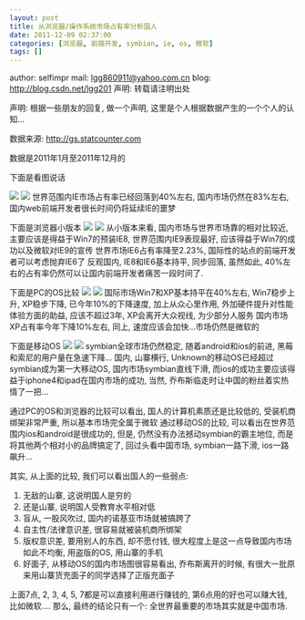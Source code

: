 ```yaml
---
layout: post
title: 从浏览器/操作系统市场占有率分析国人
date: 2011-12-09 02:37:00
categories: [浏览器, 前端开发, symbian, ie, os, 微软]
tags: []
---
```

author: selfimpr
mail: lgg860911@yahoo.com.cn
blog: http://blog.csdn.net/lgg201
声明: 转载请注明出处

声明: 根据一些朋友的回复, 做一个声明, 这里是个人根据数据产生的一个个人的认知...

数据来源: http://gs.statcounter.com

数据是2011年1月至2011年12月的

下面是看图说话

![](http://hi.csdn.net/attachment/201112/8/0_1323369372vrU9.gif)
![](http://hi.csdn.net/attachment/201112/8/0_1323369391363O.gif)
世界范围内IE市场占有率已经回落到40%左右, 国内市场仍然在83%左右, 国内web前端开发者很长时间仍将延续IE的噩梦

下面是浏览器小版本
![](http://hi.csdn.net/attachment/201112/8/0_13233694071ZZ3.gif)
![](http://hi.csdn.net/attachment/201112/8/0_1323369420FFhI.gif)
从小版本来看, 国内市场与世界市场靠的相对比较近, 主要应该是得益于Win7的预装IE8, 世界范围内IE9表现最好, 应该得益于Win7的成功以及微软对IE9的宣传
世界市场IE6占有率降至2.23%, 国际性的站点的前端开发者可以考虑抛弃IE6了
反观国内, IE8和IE6基本持平, 同步回落, 虽然如此, 40%左右的占有率仍然可以让国内前端开发者痛苦一段时间了.

下面是PC的OS比较
![](http://hi.csdn.net/attachment/201112/8/0_1323369437Xhl4.gif)
![](http://hi.csdn.net/attachment/201112/8/0_13233694499RN7.gif)
国际市场Win7和XP基本持平在40%左右, Win7稳步上升, XP稳步下降, 已今年10%的下降速度, 加上从众心里作用, 外加硬件提升对性能体验方面的助益, 应该不超过3年, XP会离开大众视线, 为少部分人服务
国内市场XP占有率今年下降10%左右, 同上, 速度应该会加快...市场仍然是微软的

下面是移动OS
![](http://hi.csdn.net/attachment/201112/8/0_13233694641yhz.gif)
![](http://hi.csdn.net/attachment/201112/8/0_1323369477Zdv8.gif)
symbian全球市场仍然稳定, 随着android和ios的前进, 黑莓和索尼的用户量在急速下降...
国内, 山寨横行, Unknown的移动OS已经超过symbian成为第一大移动OS, 国内市场symbian直线下滑, 
而ios的成功主要应该得益于iphone4和ipad在国内市场的成功, 当然, 乔布斯临走时让中国的粉丝着实热情了一把...

通过PC的OS和浏览器的比较可以看出, 国人的计算机素质还是比较低的, 受装机商绑架非常严重, 所以基本市场完全属于微软
通过移动OS的比较, 可以看出在世界范围内ios和android是很成功的, 但是, 仍然没有办法撼动symbian的霸主地位, 而是将其他两个相对小的品牌搞定了, 回过头看中国市场, symbian一路下滑, ios一路飙升...

其实, 从上面的比较, 我们可以看出国人的一些弱点:
1. 无敌的山寨, 这说明国人是穷的
2. 还是山寨, 说明国人受教育水平相对低
4. 盲从, 一股风吹过, 国内的诺基亚市场就被搞跨了
5. 自主性/法律意识差, 很容易就被装机商所绑架
6. 版权意识差, 要用别人的东西, 却不愿付钱, 很大程度上是这一点导致国内市场如此不均衡, 用盗版的OS, 用山寨的手机
7. 好面子, 从移动OS的国内市场图很容易看出, 乔布斯离开的时候, 有很大一批原来用山寨货充面子的同学选择了正版充面子 

上面7点, 2, 3, 4, 5, 7都是可以直接利用进行赚钱的, 第6点用的好也可以赚大钱, 比如微软....
那么, 最终的结论只有一个: 全世界最重要的市场其实就是中国市场.
